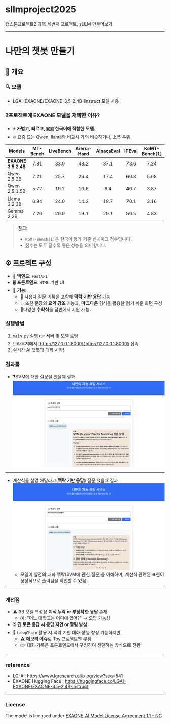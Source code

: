 # sllmproject2025
캡스톤프로젝트2 과목 세번째 프로젝트, sLLM 만들어보기

---

# 나만의 챗봇 만들기

## 📌 개요

### 🔍 모델
- LGAI-EXAONE/EXAONE-3.5-2.4B-Instruct 모델 사용

### ❓프로젝트에 EXAONE 모델을 채택한 이유?
- **⚡ 가볍고, 빠르고, 🇰🇷 한국어에 적합한 모델.**
- 🔥 요즘 뜨는  Qwen, llama와 비교시 거의 비슷하거나, 소폭 우위

| Models              | MT-Bench | LiveBench | Arena-Hard | AlpacaEval | IFEval | KoMT-Bench[1] | LogicKor |
|---------------------|:--------:|:---------:|:----------:|:----------:|:------:|:-------------:|:--------:|
| **EXAONE 3.5 2.4B** | 7.81     | 33.0      | 48.2       | 37.1       | 73.6   | 7.24          | 8.51     |
| Qwen 2.5 3B         | 7.21     | 25.7      | 26.4       | 17.4       | 60.8   | 5.68          | 5.21     |
| Qwen 2.5 1.5B       | 5.72     | 19.2      | 10.6       | 8.4        | 40.7   | 3.87          | 3.60     |
| Llama 3.2 3B        | 6.94     | 24.0      | 14.2       | 18.7       | 70.1   | 3.16          | 2.86     |
| Gemma 2 2B          | 7.20     | 20.0      | 19.1       | 29.1       | 50.5   | 4.83          | 5.29     |

> **참고:**  
> - `KoMT-Bench[1]`은 한국어 평가 기준 벤치마크 점수입니다.  
> - 점수는 모두 클수록 좋은 성능을 의미합니다.

## ⚙️ 프로젝트 구성

- 🧩 **백엔드**: `FastAPI`
- 🖥️ **프론트엔드**: `HTML` 기반 UI
- 💬 **기능**:  
  - 📝 사용자 질문 기록을 포함해 **맥락 기반 응답** 가능
  - ✨ 또한 문장의 **요약 강조** 기능과, **마크다운** 형식을 활용한 읽기 쉬운 화면 구성
  - 📐다양한 **수학식**을 답변에서 지원 가능.

### 실행방법
1. `main.py` 실행 👉 서버 및 모델 로딩  
2. 브라우저에서 [http://127.0.0.1:8000](http://127.0.0.1:8000) 접속  
3. 실시간 AI 챗봇과 대화 시작!

### 결과물
- ❓SVM에 대한 질문을 했을떄 결과
![결과](picture/1.png)

--- 

- 계산식을 설명 해달라고(**맥락 기반 응답**) 질문 했을때 결과 
![결과2](picture/2.png)
  - 모델이 앞전의 대화 맥락(SVM에 관한 질문)을 이해하며, 계산식 관련된 표현이 정상적으로 출력됨을 확인할 수 있음.

---

### 개선점
- ⚠️ 3B 모델 특성상 **지식 누락 or 부정확한 응답** 존재  
  - 예: "어느 대학교는 어디에 있어?" → 오답 가능성
- ⏳ **긴 토큰 응답 시 응답 지연 or 짤림 발생**  
- 🧠 `LangChain` 활용 시 맥락 기반 대화 성능 향상 가능하지만,  
  - ⚠️ **메모리 이슈**로 Toy 프로젝트엔 부담  
  - 👉 대화 기록은 프론트엔드에서 구성하여 전달하는 방식으로 전환

---
### reference
- LG-Ai: https://www.lgresearch.ai/blog/view?seq=541
- EXAONE Hugging Face : https://huggingface.co/LGAI-EXAONE/EXAONE-3.5-2.4B-Instruct
---
### License

The model is licensed under [EXAONE AI Model License Agreement 1.1 - NC](LICENSE.txt)